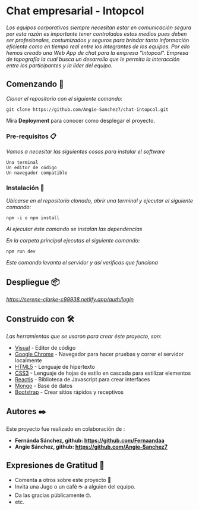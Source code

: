 # Chat empresarial - Intopcol

_Los equipos corporativos siempre necesitan estar en comunicación segura por esta razón es importante tener controlados estos medios pues deben ser profesionales, costumizados y seguros para brindar tanto información eficiente como en tiempo real entre los integrantes de los equipos. Por ello hemos creado una Web App de chat para la empresa "Intopcol". Empresa de topografía la cual busca un desarrollo que le permita la interacción entre los participantes y la líder del equipo._

## Comenzando 🚀

_Clonar el repositorio con el siguiente comando:_
```
git clone https://github.com/Angie-Sanchez7/chat-intopcol.git
```

Mira **Deployment** para conocer como desplegar el proyecto.


### Pre-requisitos 📋

_Vamos a necesitar las siguientes cosas para instalar el software_

```
Una terminal
Un editor de código
Un navegador compatible
```

### Instalación 🔧

_Ubicarse en el repositorio clonado, abrir una terminal y ejecutar el siguiente comando:_

```
npm -i o npm install
``` 
_Al ejecutar éste comando se instalan las dependencias_

_En la carpeta principal ejecutas el siguiente comando:_
```
npm run dev
```
_Este comando levanta el servidor y así verificas que funciona_

## Despliegue 📦

_https://serene-clarke-c99938.netlify.app/auth/login_

## Construido con 🛠️

_Las herramientas que se usaron para crear éste proyecto, son:_

* [Visual](https://code.visualstudio.com/) - Editor de código
* [ Google Chrome](https://www.google.com/webhp?hl=es-419&sa=X&sqi=2&pjf=1&ved=0ahUKEwitgtGcv4_0AhViCrkGHcCeB14QPAgI) - Navegador para hacer pruebas y correr el servidor localmente
* [HTML5](https://html5.org/) - Lenguaje de hipertexto
* [CSS3](https://www.w3.org/Style/CSS/Overview.en.html) -  Lenguaje de hojas de estilo en cascada para estilizar elementos 
* [Reactjs](https://reactjs.org/) - Biblioteca de Javascript para crear interfaces
* [Mongo](https://www.mongodb.com/) - Base de datos
* [Bootstrap](https://getbootstrap.com/) - Crear sitios rápidos y receptivos

## Autores ✒️

Este proyecto fue realizado en colaboración de :
* **Fernánda Sánchez, github: https://github.com/Fernaandaa**
* **Angie Sánchez, github: https://github.com/Angie-Sanchez7**

## Expresiones de Gratitud 🎁

* Comenta a otros sobre este proyecto 📢
* Invita una Jugo o un café ☕ a alguien del equipo. 
* Da las gracias públicamente 🤓.
* etc.
